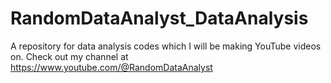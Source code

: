 # RandomDataAnalyst_DataAnalysis
A repository for data analysis codes which I will be making YouTube videos on. Check out my channel at https://www.youtube.com/@RandomDataAnalyst
